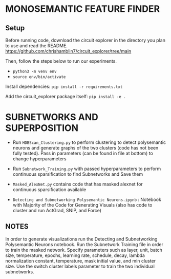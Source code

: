 # MONOSEMANTIC FEATURE FINDER

## Setup

Before running code, download the circuit explorer in the directory you plan to use and read the README.
https://github.com/chrishamblin7/circuit_explorer/tree/main

Then, follow the steps below to run our experiments.

* `python3 -m venv env`
* `source env/bin/activate`

Install dependencies: `pip install -r requirements.txt`

Add the circuit_explorer package itself: `pip install -e .`


# SUBNETWORKS AND SUPERPOSITION

* Run `HDBScan_Clustering.py` to perform clustering to detect polysemantic neurons and generate graphs of the two clusters (code has not been fully tested). Pass in parameters (can be found in file at bottom) to change hyperparameters

* Run `Subnetwork_Training.py` with passed hyperparameters to perform continuous sparsification to find Subnetworks and Save them

* `Masked_AlexNet.py` contains code that has masked alexnet for continuous sparsification available


* `Detecting and Subnetworking Polysemantic Neurons.ipynb` : Notebook with Majority of the Code for Generating Visuals (also has code to cluster and run ActGrad, SNIP, and Force)

## NOTES
In order to generate visualizations run the Detecting and Subnetworking Polysemantic Neurons notebook.
Run the Subnetwork Training file in order to train the masked network. Specify parameters such as layer, unit, batch size, temperature, epochs, learning rate, schedule, decay, lambda normalization constant, temperature, mask initial value, and min cluster size. Use the switch cluster labels parameter to train the two individual subnetworks.